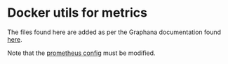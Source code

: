 # Docker utils for metrics

The files found here are added as per the Graphana documentation found [here](https://grafana.com/docs/grafana-cloud/send-data/metrics/metrics-prometheus/prometheus-config-examples/docker-compose-linux/).

Note that the [prometheus config](prometheus.yml) must be modified.
